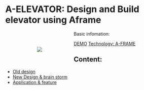 # A-ELEVATOR: Design and Build elevator using Aframe 

<a href="https://zipexpo.github.io/hw1.62.Nguyen/demo.html"><img src="https://media.giphy.com/media/W4XAOhc0nHdtrOhHZQ/giphy.gif" align="left" hspace="100" vspace="50"></a>

Basic infomation:
 
[DEMO](https://zipexpo.github.io/hw1.62.Nguyen/demo.html)
[Technology: A-FRAME](https://aframe.io/)

## Content:

* [Old design](#oldElevator)
* [New Design & brain storm](#design)
* [Application & feature](#application)
